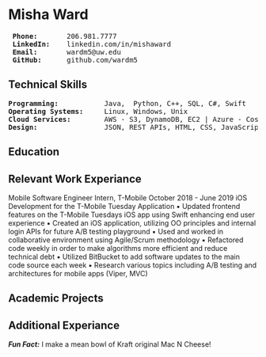 # Misha Ward
<pre>
<strong> Phone: </strong>      206.981.7777
<strong> LinkedIn: </strong>   linkedin.com/in/mishaward  
<strong> Email: </strong>      wardm5@uw.edu   
<strong> GitHub: </strong>     github.com/wardm5
</pre>

## Technical Skills
<pre>
<strong>Programming: </strong>          Java,  Python, C++, SQL, C#, Swift
<strong>Operating Systems: </strong>    Linux, Windows, Unix
<strong>Cloud Services: </strong>       AWS - S3, DynamoDB, EC2 | Azure - Cosmos DB, Blob Storage Web 
<strong>Design: </strong>               JSON, REST APIs, HTML, CSS, JavaScript
</pre>

## Education





## Relevant Work Experiance
Mobile Software Engineer Intern, ​T-Mobile ​October 2018 - June 2019
iOS Development for the T-Mobile Tuesday Application
▪ Updated frontend features on the T-Mobile Tuesdays iOS app using Swift enhancing end user experience ▪ Created an iOS application, utilizing OO principles and internal login APIs for future A/B testing playground ▪ Used and worked in collaborative environment using Agile/Scrum methodology
▪ Refactored code weekly in order to make algorithms more efficient and reduce technical debt
▪ Utilized BitBucket to add software updates to the main code source each week
▪ Research various topics including A/B testing and architectures for mobile apps (Viper, MVC)



## Academic Projects




## Additional Experiance




***Fun Fact:*** I make a mean bowl of Kraft original Mac N Cheese!
